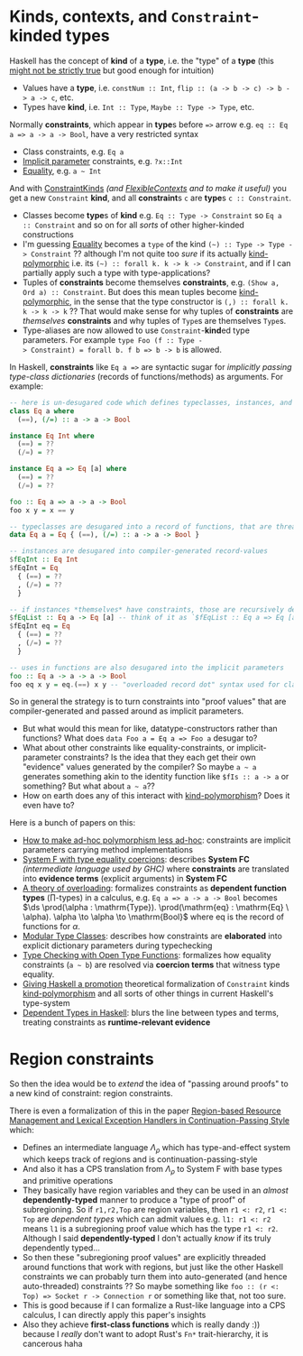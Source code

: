 # Kinds, contexts, and `Constraint`-kinded types
Haskell has the concept of **kind** of a **type**, i.e. the "type" of a **type** (this [might not be strictly true](https://serokell.io/blog/datakinds-are-not-what-you-think) but good enough for intuition)
- Values have a **type**, i.e. `constNum :: Int`, `flip :: (a -> b -> c) -> b -> a -> c`, etc.
- Types have **kind**, i.e. `Int :: Type`, `Maybe :: Type -> Type`, etc.

Normally **constraints**, which appear in **type**s before `=>` arrow e.g. `eq :: Eq a => a -> a -> Bool`, have a very restricted syntax
- Class constraints, e.g. `Eq a`
- [Implicit parameter](https://ghc.gitlab.haskell.org/ghc/doc/users_guide/exts/implicit_parameters.html) constraints, e.g. `?x::Int`
- [Equality](https://ghc.gitlab.haskell.org/ghc/doc/users_guide/exts/equality_constraints.html), e.g. `a ~ Int`

And with [ConstraintKinds](https://ghc.gitlab.haskell.org/ghc/doc/users_guide/exts/constraint_kind.html) *(and [FlexibleContexts](https://downloads.haskell.org/ghc/9.0.1/docs/html/users_guide/exts/flexible_contexts.html) and to make it useful)* you get a new `Constraint` **kind**, and all **constraint**s `c` are **type**s `c :: Constraint`.
- Classes become **type**s of **kind** e.g. `Eq :: Type -> Constraint` so `Eq a :: Constraint` and so on for all _sorts_ of other higher-kinded constructions
- I'm guessing [Equality](https://ghc.gitlab.haskell.org/ghc/doc/users_guide/exts/equality_constraints.html) becomes a `type` of the kind `(~) :: Type -> Type -> Constraint` ?? although I'm not quite too _sure_ if its actually [kind-polymorphic](https://downloads.haskell.org/ghc/9.6.0.20230128/docs/users_guide/exts/poly_kinds.html)  i.e. its `(~) :: forall k. k -> k -> Constraint`, and if I can partially apply such a type with type-applications?
- Tuples of **constraints** become themselves **constraints**, e.g. `(Show a, Ord a) :: Constraint`. But does this mean tuples become [kind-polymorphic](https://downloads.haskell.org/ghc/9.6.0.20230128/docs/users_guide/exts/poly_kinds.html), in the sense that the type constructor is `(,) :: forall k. k -> k -> k` ?? That would make sense for why tuples of **constraints** are _themselves_ **constraints** and why tuples of `Type`s are themselves `Type`s. 
- Type-aliases are now allowed to use `Constraint`-**kind**ed type parameters. For example `type Foo (f :: Type -> Constraint) = forall b. f b => b -> b` is allowed.

In Haskell, **constraints** like `Eq a =>` are syntactic sugar for *implicitly passing type-class dictionaries* (records of functions/methods) as arguments. For example:

```haskell
-- here is un-desugared code which defines typeclasses, instances, and uses typeclass-constraints in methods
class Eq a where
  (==), (/=) :: a -> a -> Bool

instance Eq Int where
  (==) = ??
  (/=) = ??

instance Eq a => Eq [a] where
  (==) = ??
  (/=) = ??

foo :: Eq a => a -> a -> Bool
foo x y = x == y

-- typeclasses are desugared into a record of functions, that are threaded-around implicitly
data Eq a = Eq { (==), (/=) :: a -> a -> Bool }

-- instances are desugared into compiler-generated record-values
$fEqInt :: Eq Int
$fEqInt = Eq 
  { (==) = ??
  , (/=) = ??
  }

-- if instances *themselves* have constraints, those are recursively desugared into implicit paremeters
$fEqList :: Eq a -> Eq [a] -- think of it as `$fEqList :: Eq a => Eq [a]`, the `Eq a =>` part becomes `Eq a ->`
$fEqInt eq = Eq
  { (==) = ??
  , (/=) = ??
  }

-- uses in functions are also desugared into the implicit parameters
foo :: Eq a -> a -> a -> Bool
foo eq x y = eq.(==) x y -- "overloaded record dot" syntax used for clarity-effect

```
So in general the strategy is to turn constraints into "proof values" that are compiler-generated and passed around as implicit parameters.
- But what would this mean for like, datatype-constructors rather than functions? What does `data Foo a = Eq a => Foo a` desugar to?
- What about other constraints like equality-constraints, or implicit-parameter constraints? Is the idea that they each get their own "evidence" values generated by the compiler? So maybe `a ~ a` generates something akin to the identity function like `$fIs :: a -> a` or something? But what about `a ~ a`??
- How on earth does any of this interact with [kind-polymorphism](https://downloads.haskell.org/ghc/9.6.0.20230128/docs/users_guide/exts/poly_kinds.html)? Does it even have to?

Here is a bunch of papers on this:
- [How to make ad-hoc polymorphism less ad-hoc](https://dl.acm.org/doi/10.1145/75277.75283): constraints are implicit parameters carrying method implementations
- [System F with type equality coercions](https://dl.acm.org/doi/10.1145/1190315.1190324): describes **System FC** *(intermediate language used by GHC)* where **constraints** are translated into **evidence terms** (explicit arguments) in **System FC**
- [A theory of overloading](https://dl.acm.org/doi/10.1145/581478.581495): formalizes constraints as **dependent function types** ($\prod$-types) in a calculus, e.g. `Eq a => a -> a -> Bool` becomes $\ds \prod(\alpha : \mathrm{Type}). \prod(\mathrm{eq} : \mathrm{Eq} \ \alpha). \alpha \to \alpha \to \mathrm{Bool}$ where $\mathrm{eq}$ is the record of functions for $\alpha$.
- [Modular Type Classes](https://dl.acm.org/doi/pdf/10.1145/1190215.1190229): describes how constraints are **elaborated** into explicit dictionary parameters during typechecking
- [Type Checking with Open Type Functions](https://dl.acm.org/doi/10.1145/1411204.1411215): formalizes how equality constraints (`a ~ b`) are resolved via **coercion terms** that witness type equality.
- [Giving Haskell a promotion](https://dl.acm.org/doi/10.1145/2103786.2103795) theoretical formalization of `Constraint` kinds [kind-polymorphism](https://downloads.haskell.org/ghc/9.6.0.20230128/docs/users_guide/exts/poly_kinds.html) and all sorts of other things in current Haskell's type-system
- [Dependent Types in Haskell](https://www.cis.upenn.edu/~sweirich/papers/eisenberg-thesis.pdf): blurs the line between types and terms, treating constraints as **runtime-relevant evidence**

# Region constraints
So then the idea would be to *extend* the idea of "passing around proofs" to a new kind of constraint: region constraints. 

There is even a formalization of this in the paper [Region-based Resource Management and Lexical Exception Handlers in Continuation-Passing Style](https://link.springer.com/content/pdf/10.1007/978-3-030-99336-8_18.pdf) which: 
- Defines an intermediate language $\Lambda_{\rho}$ which has type-and-effect system which keeps track of regions and is continuation-passing-style
- And also it has a CPS translation from $\Lambda_{\rho}$ to $\text{System F}$ with base types and primitive operations
- They basically have region variables and they can be used in an _almost_ **dependently-typed** manner to produce a "type of proof" of subregioning. So if `r1,r2,Top` are region variables, then `r1 <: r2`, `r1 <: Top` are _dependent types_ which can admit values e.g. `l1: r1 <: r2` means `l1` is a subregioning proof value which has the type `r1 <: r2`. Although I said **dependently-typed** I don't actually _know_ if its truly dependently typed...
- So then these "subregioning proof values" are explicitly threaded around functions that work with regions, but just like the other Haskell constraints we can probably turn them into auto-generated (and hence auto-threaded) constraints ?? So maybe something like `foo :: (r <: Top) => Socket r -> Connection r` or something like that, not too sure. 
- This is good because if I can formalize a Rust-like language into a CPS calculus, I can directly apply this paper's insights
- Also they achieve **first-class functions** which is really dandy :)) because I _really_ don't want to adopt Rust's `Fn*` trait-hierarchy, it is cancerous haha
